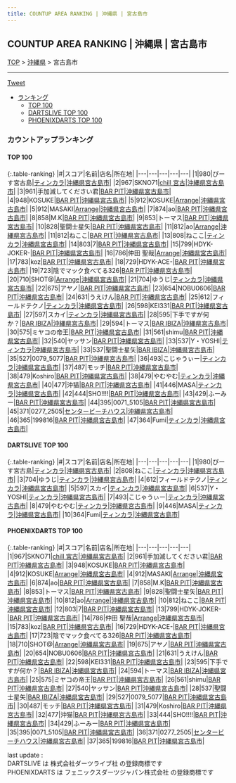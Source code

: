 ```yaml
---
title: COUNTUP AREA RANKING | 沖縄県 | 宮古島市
---
```

## COUNTUP AREA RANKING | 沖縄県 | 宮古島市

[TOP](/darts/rank/) > [沖縄県](/darts/rank/沖縄県/) > 宮古島市

___

<a href="https://twitter.com/share?ref_src=twsrc%5Etfw" data-text="COUNTUP AREA RANKING | 沖縄県宮古島市" class="twitter-share-button" data-hashtags="DARTSLIVE,PHOENIXDARTS,darts,ダーツ" data-show-count="false">Tweet</a>

* [ランキング](#カウントアップランキング)
    * [TOP 100](#top-100)
    * [DARTSLIVE TOP 100](#dartslive-top-100)
    * [PHOENIXDARTS TOP 100](#phoenixdarts-top-100)

### カウントアップランキング

#### TOP 100



{:.table-ranking}
|#|スコア|名前|店名|所在地|
|---|---|---|---|---|
|1|980|<span class="rank-name-dl">ぴーす宮古島</span>|<a href="https://search.dartslive.com/jp/shop/3cf44a27fa535faf0d9b047a20a7ba1e">ティンカラ</a>|<a href="/darts/rank/沖縄県/宮古島市">沖縄県宮古島市</a>|
|2|967|<span class="rank-name-pd">SKNO71</span>|<a href="https://vs.phoenixdarts.com/jp/shop/shopDetailInfo/s_88346?s_seq=88346">chill 宮古</a>|<a href="/darts/rank/沖縄県/宮古島市">沖縄県宮古島市</a>|
|3|961|<span class="rank-name-pd">手加減してください君</span>|<a href="https://vs.phoenixdarts.com/jp/shop/shopDetailInfo/s_67231?s_seq=67231">BAR PIT</a>|<a href="/darts/rank/沖縄県/宮古島市">沖縄県宮古島市</a>|
|4|948|<span class="rank-name-pd">KOSUKE</span>|<a href="https://vs.phoenixdarts.com/jp/shop/shopDetailInfo/s_67231?s_seq=67231">BAR PIT</a>|<a href="/darts/rank/沖縄県/宮古島市">沖縄県宮古島市</a>|
|5|912|<span class="rank-name-pd">KOSUKE</span>|<a href="https://vs.phoenixdarts.com/jp/shop/shopDetailInfo/s_81316?s_seq=81316">Arrange</a>|<a href="/darts/rank/沖縄県/宮古島市">沖縄県宮古島市</a>|
|5|912|<span class="rank-name-pd">MASAKI</span>|<a href="https://vs.phoenixdarts.com/jp/shop/shopDetailInfo/s_81316?s_seq=81316">Arrange</a>|<a href="/darts/rank/沖縄県/宮古島市">沖縄県宮古島市</a>|
|7|874|<span class="rank-name-pd">ao</span>|<a href="https://vs.phoenixdarts.com/jp/shop/shopDetailInfo/s_67231?s_seq=67231">BAR PIT</a>|<a href="/darts/rank/沖縄県/宮古島市">沖縄県宮古島市</a>|
|8|858|<span class="rank-name-pd">M.K</span>|<a href="https://vs.phoenixdarts.com/jp/shop/shopDetailInfo/s_67231?s_seq=67231">BAR PIT</a>|<a href="/darts/rank/沖縄県/宮古島市">沖縄県宮古島市</a>|
|9|853|<span class="rank-name-pd">トーマス</span>|<a href="https://vs.phoenixdarts.com/jp/shop/shopDetailInfo/s_67231?s_seq=67231">BAR PIT</a>|<a href="/darts/rank/沖縄県/宮古島市">沖縄県宮古島市</a>|
|10|828|<span class="rank-name-pd">聖闘士星矢</span>|<a href="https://vs.phoenixdarts.com/jp/shop/shopDetailInfo/s_67231?s_seq=67231">BAR PIT</a>|<a href="/darts/rank/沖縄県/宮古島市">沖縄県宮古島市</a>|
|11|812|<span class="rank-name-pd">ao</span>|<a href="https://vs.phoenixdarts.com/jp/shop/shopDetailInfo/s_81316?s_seq=81316">Arrange</a>|<a href="/darts/rank/沖縄県/宮古島市">沖縄県宮古島市</a>|
|11|812|<span class="rank-name-pd">ねここ</span>|<a href="https://vs.phoenixdarts.com/jp/shop/shopDetailInfo/s_67231?s_seq=67231">BAR PIT</a>|<a href="/darts/rank/沖縄県/宮古島市">沖縄県宮古島市</a>|
|13|808|<span class="rank-name-dl">ねここ</span>|<a href="https://search.dartslive.com/jp/shop/3cf44a27fa535faf0d9b047a20a7ba1e">ティンカラ</a>|<a href="/darts/rank/沖縄県/宮古島市">沖縄県宮古島市</a>|
|14|803|<span class="rank-name-pd">7</span>|<a href="https://vs.phoenixdarts.com/jp/shop/shopDetailInfo/s_67231?s_seq=67231">BAR PIT</a>|<a href="/darts/rank/沖縄県/宮古島市">沖縄県宮古島市</a>|
|15|799|<span class="rank-name-pd">HDYK-JOKER-</span>|<a href="https://vs.phoenixdarts.com/jp/shop/shopDetailInfo/s_67231?s_seq=67231">BAR PIT</a>|<a href="/darts/rank/沖縄県/宮古島市">沖縄県宮古島市</a>|
|16|786|<span class="rank-name-pd">仲田 聖哉</span>|<a href="https://vs.phoenixdarts.com/jp/shop/shopDetailInfo/s_81316?s_seq=81316">Arrange</a>|<a href="/darts/rank/沖縄県/宮古島市">沖縄県宮古島市</a>|
|17|783|<span class="rank-name-pd">koz</span>|<a href="https://vs.phoenixdarts.com/jp/shop/shopDetailInfo/s_67231?s_seq=67231">BAR PIT</a>|<a href="/darts/rank/沖縄県/宮古島市">沖縄県宮古島市</a>|
|18|729|<span class="rank-name-pd">HDYK-ACE-</span>|<a href="https://vs.phoenixdarts.com/jp/shop/shopDetailInfo/s_67231?s_seq=67231">BAR PIT</a>|<a href="/darts/rank/沖縄県/宮古島市">沖縄県宮古島市</a>|
|19|723|<span class="rank-name-pd">陰でマック食べてる326</span>|<a href="https://vs.phoenixdarts.com/jp/shop/shopDetailInfo/s_67231?s_seq=67231">BAR PIT</a>|<a href="/darts/rank/沖縄県/宮古島市">沖縄県宮古島市</a>|
|20|710|<span class="rank-name-pd">SHOT@</span>|<a href="https://vs.phoenixdarts.com/jp/shop/shopDetailInfo/s_81316?s_seq=81316">Arrange</a>|<a href="/darts/rank/沖縄県/宮古島市">沖縄県宮古島市</a>|
|21|704|<span class="rank-name-dl">ゆうじ</span>|<a href="https://search.dartslive.com/jp/shop/3cf44a27fa535faf0d9b047a20a7ba1e">ティンカラ</a>|<a href="/darts/rank/沖縄県/宮古島市">沖縄県宮古島市</a>|
|22|675|<span class="rank-name-pd">アヤノ</span>|<a href="https://vs.phoenixdarts.com/jp/shop/shopDetailInfo/s_67231?s_seq=67231">BAR PIT</a>|<a href="/darts/rank/沖縄県/宮古島市">沖縄県宮古島市</a>|
|23|654|<span class="rank-name-pd">NOBU0606</span>|<a href="https://vs.phoenixdarts.com/jp/shop/shopDetailInfo/s_67231?s_seq=67231">BAR PIT</a>|<a href="/darts/rank/沖縄県/宮古島市">沖縄県宮古島市</a>|
|24|631|<span class="rank-name-pd">うえけん</span>|<a href="https://vs.phoenixdarts.com/jp/shop/shopDetailInfo/s_67231?s_seq=67231">BAR PIT</a>|<a href="/darts/rank/沖縄県/宮古島市">沖縄県宮古島市</a>|
|25|612|<span class="rank-name-dl">フィールドテクノ</span>|<a href="https://search.dartslive.com/jp/shop/3cf44a27fa535faf0d9b047a20a7ba1e">ティンカラ</a>|<a href="/darts/rank/沖縄県/宮古島市">沖縄県宮古島市</a>|
|26|598|<span class="rank-name-pd">KEI331</span>|<a href="https://vs.phoenixdarts.com/jp/shop/shopDetailInfo/s_67231?s_seq=67231">BAR PIT</a>|<a href="/darts/rank/沖縄県/宮古島市">沖縄県宮古島市</a>|
|27|597|<span class="rank-name-dl">スカイ</span>|<a href="https://search.dartslive.com/jp/shop/3cf44a27fa535faf0d9b047a20a7ba1e">ティンカラ</a>|<a href="/darts/rank/沖縄県/宮古島市">沖縄県宮古島市</a>|
|28|595|<span class="rank-name-pd">下手ですが何か？</span>|<a href="https://vs.phoenixdarts.com/jp/shop/shopDetailInfo/s_86948?s_seq=86948">BAR IBIZA</a>|<a href="/darts/rank/沖縄県/宮古島市">沖縄県宮古島市</a>|
|29|594|<span class="rank-name-pd">トーマス</span>|<a href="https://vs.phoenixdarts.com/jp/shop/shopDetailInfo/s_86948?s_seq=86948">BAR IBIZA</a>|<a href="/darts/rank/沖縄県/宮古島市">沖縄県宮古島市</a>|
|30|575|<span class="rank-name-pd">ミヤコの帝王</span>|<a href="https://vs.phoenixdarts.com/jp/shop/shopDetailInfo/s_67231?s_seq=67231">BAR PIT</a>|<a href="/darts/rank/沖縄県/宮古島市">沖縄県宮古島市</a>|
|31|561|<span class="rank-name-pd">shimu</span>|<a href="https://vs.phoenixdarts.com/jp/shop/shopDetailInfo/s_67231?s_seq=67231">BAR PIT</a>|<a href="/darts/rank/沖縄県/宮古島市">沖縄県宮古島市</a>|
|32|540|<span class="rank-name-pd">ヤッサン</span>|<a href="https://vs.phoenixdarts.com/jp/shop/shopDetailInfo/s_67231?s_seq=67231">BAR PIT</a>|<a href="/darts/rank/沖縄県/宮古島市">沖縄県宮古島市</a>|
|33|537|<span class="rank-name-dl">Y・YOSHI</span>|<a href="https://search.dartslive.com/jp/shop/3cf44a27fa535faf0d9b047a20a7ba1e">ティンカラ</a>|<a href="/darts/rank/沖縄県/宮古島市">沖縄県宮古島市</a>|
|33|537|<span class="rank-name-pd">聖闘士星矢</span>|<a href="https://vs.phoenixdarts.com/jp/shop/shopDetailInfo/s_86948?s_seq=86948">BAR IBIZA</a>|<a href="/darts/rank/沖縄県/宮古島市">沖縄県宮古島市</a>|
|35|527|<span class="rank-name-pd">0079_5077</span>|<a href="https://vs.phoenixdarts.com/jp/shop/shopDetailInfo/s_67231?s_seq=67231">BAR PIT</a>|<a href="/darts/rank/沖縄県/宮古島市">沖縄県宮古島市</a>|
|36|493|<span class="rank-name-dl">こじゃうぃー</span>|<a href="https://search.dartslive.com/jp/shop/3cf44a27fa535faf0d9b047a20a7ba1e">ティンカラ</a>|<a href="/darts/rank/沖縄県/宮古島市">沖縄県宮古島市</a>|
|37|487|<span class="rank-name-pd">モッチ</span>|<a href="https://vs.phoenixdarts.com/jp/shop/shopDetailInfo/s_67231?s_seq=67231">BAR PIT</a>|<a href="/darts/rank/沖縄県/宮古島市">沖縄県宮古島市</a>|
|38|479|<span class="rank-name-pd">Koshiro</span>|<a href="https://vs.phoenixdarts.com/jp/shop/shopDetailInfo/s_67231?s_seq=67231">BAR PIT</a>|<a href="/darts/rank/沖縄県/宮古島市">沖縄県宮古島市</a>|
|38|479|<span class="rank-name-dl">やむやむ</span>|<a href="https://search.dartslive.com/jp/shop/3cf44a27fa535faf0d9b047a20a7ba1e">ティンカラ</a>|<a href="/darts/rank/沖縄県/宮古島市">沖縄県宮古島市</a>|
|40|477|<span class="rank-name-pd">沖猫</span>|<a href="https://vs.phoenixdarts.com/jp/shop/shopDetailInfo/s_67231?s_seq=67231">BAR PIT</a>|<a href="/darts/rank/沖縄県/宮古島市">沖縄県宮古島市</a>|
|41|446|<span class="rank-name-dl">MASA</span>|<a href="https://search.dartslive.com/jp/shop/3cf44a27fa535faf0d9b047a20a7ba1e">ティンカラ</a>|<a href="/darts/rank/沖縄県/宮古島市">沖縄県宮古島市</a>|
|42|444|<span class="rank-name-pd">SHO!!!!</span>|<a href="https://vs.phoenixdarts.com/jp/shop/shopDetailInfo/s_67231?s_seq=67231">BAR PIT</a>|<a href="/darts/rank/沖縄県/宮古島市">沖縄県宮古島市</a>|
|43|429|<span class="rank-name-pd">ふーみー</span>|<a href="https://vs.phoenixdarts.com/jp/shop/shopDetailInfo/s_67231?s_seq=67231">BAR PIT</a>|<a href="/darts/rank/沖縄県/宮古島市">沖縄県宮古島市</a>|
|44|395|<span class="rank-name-pd">0071_5105</span>|<a href="https://vs.phoenixdarts.com/jp/shop/shopDetailInfo/s_67231?s_seq=67231">BAR PIT</a>|<a href="/darts/rank/沖縄県/宮古島市">沖縄県宮古島市</a>|
|45|371|<span class="rank-name-pd">0277_2505</span>|<a href="https://vs.phoenixdarts.com/jp/shop/shopDetailInfo/s_86147?s_seq=86147">センタービーチハウス</a>|<a href="/darts/rank/沖縄県/宮古島市">沖縄県宮古島市</a>|
|46|365|<span class="rank-name-pd">199816</span>|<a href="https://vs.phoenixdarts.com/jp/shop/shopDetailInfo/s_67231?s_seq=67231">BAR PIT</a>|<a href="/darts/rank/沖縄県/宮古島市">沖縄県宮古島市</a>|
|47|364|<span class="rank-name-dl">Fumi</span>|<a href="https://search.dartslive.com/jp/shop/3cf44a27fa535faf0d9b047a20a7ba1e">ティンカラ</a>|<a href="/darts/rank/沖縄県/宮古島市">沖縄県宮古島市</a>|


#### DARTSLIVE TOP 100



{:.table-ranking}
|#|スコア|名前|店名|所在地|
|---|---|---|---|---|
|1|980|<span class="rank-name-dl">ぴーす宮古島</span>|<a href="https://search.dartslive.com/jp/shop/3cf44a27fa535faf0d9b047a20a7ba1e">ティンカラ</a>|<a href="/darts/rank/沖縄県/宮古島市">沖縄県宮古島市</a>|
|2|808|<span class="rank-name-dl">ねここ</span>|<a href="https://search.dartslive.com/jp/shop/3cf44a27fa535faf0d9b047a20a7ba1e">ティンカラ</a>|<a href="/darts/rank/沖縄県/宮古島市">沖縄県宮古島市</a>|
|3|704|<span class="rank-name-dl">ゆうじ</span>|<a href="https://search.dartslive.com/jp/shop/3cf44a27fa535faf0d9b047a20a7ba1e">ティンカラ</a>|<a href="/darts/rank/沖縄県/宮古島市">沖縄県宮古島市</a>|
|4|612|<span class="rank-name-dl">フィールドテクノ</span>|<a href="https://search.dartslive.com/jp/shop/3cf44a27fa535faf0d9b047a20a7ba1e">ティンカラ</a>|<a href="/darts/rank/沖縄県/宮古島市">沖縄県宮古島市</a>|
|5|597|<span class="rank-name-dl">スカイ</span>|<a href="https://search.dartslive.com/jp/shop/3cf44a27fa535faf0d9b047a20a7ba1e">ティンカラ</a>|<a href="/darts/rank/沖縄県/宮古島市">沖縄県宮古島市</a>|
|6|537|<span class="rank-name-dl">Y・YOSHI</span>|<a href="https://search.dartslive.com/jp/shop/3cf44a27fa535faf0d9b047a20a7ba1e">ティンカラ</a>|<a href="/darts/rank/沖縄県/宮古島市">沖縄県宮古島市</a>|
|7|493|<span class="rank-name-dl">こじゃうぃー</span>|<a href="https://search.dartslive.com/jp/shop/3cf44a27fa535faf0d9b047a20a7ba1e">ティンカラ</a>|<a href="/darts/rank/沖縄県/宮古島市">沖縄県宮古島市</a>|
|8|479|<span class="rank-name-dl">やむやむ</span>|<a href="https://search.dartslive.com/jp/shop/3cf44a27fa535faf0d9b047a20a7ba1e">ティンカラ</a>|<a href="/darts/rank/沖縄県/宮古島市">沖縄県宮古島市</a>|
|9|446|<span class="rank-name-dl">MASA</span>|<a href="https://search.dartslive.com/jp/shop/3cf44a27fa535faf0d9b047a20a7ba1e">ティンカラ</a>|<a href="/darts/rank/沖縄県/宮古島市">沖縄県宮古島市</a>|
|10|364|<span class="rank-name-dl">Fumi</span>|<a href="https://search.dartslive.com/jp/shop/3cf44a27fa535faf0d9b047a20a7ba1e">ティンカラ</a>|<a href="/darts/rank/沖縄県/宮古島市">沖縄県宮古島市</a>|


#### PHOENIXDARTS TOP 100



{:.table-ranking}
|#|スコア|名前|店名|所在地|
|---|---|---|---|---|
|1|967|<span class="rank-name-pd">SKNO71</span>|<a href="https://vs.phoenixdarts.com/jp/shop/shopDetailInfo/s_88346?s_seq=88346">chill 宮古</a>|<a href="/darts/rank/沖縄県/宮古島市">沖縄県宮古島市</a>|
|2|961|<span class="rank-name-pd">手加減してください君</span>|<a href="https://vs.phoenixdarts.com/jp/shop/shopDetailInfo/s_67231?s_seq=67231">BAR PIT</a>|<a href="/darts/rank/沖縄県/宮古島市">沖縄県宮古島市</a>|
|3|948|<span class="rank-name-pd">KOSUKE</span>|<a href="https://vs.phoenixdarts.com/jp/shop/shopDetailInfo/s_67231?s_seq=67231">BAR PIT</a>|<a href="/darts/rank/沖縄県/宮古島市">沖縄県宮古島市</a>|
|4|912|<span class="rank-name-pd">KOSUKE</span>|<a href="https://vs.phoenixdarts.com/jp/shop/shopDetailInfo/s_81316?s_seq=81316">Arrange</a>|<a href="/darts/rank/沖縄県/宮古島市">沖縄県宮古島市</a>|
|4|912|<span class="rank-name-pd">MASAKI</span>|<a href="https://vs.phoenixdarts.com/jp/shop/shopDetailInfo/s_81316?s_seq=81316">Arrange</a>|<a href="/darts/rank/沖縄県/宮古島市">沖縄県宮古島市</a>|
|6|874|<span class="rank-name-pd">ao</span>|<a href="https://vs.phoenixdarts.com/jp/shop/shopDetailInfo/s_67231?s_seq=67231">BAR PIT</a>|<a href="/darts/rank/沖縄県/宮古島市">沖縄県宮古島市</a>|
|7|858|<span class="rank-name-pd">M.K</span>|<a href="https://vs.phoenixdarts.com/jp/shop/shopDetailInfo/s_67231?s_seq=67231">BAR PIT</a>|<a href="/darts/rank/沖縄県/宮古島市">沖縄県宮古島市</a>|
|8|853|<span class="rank-name-pd">トーマス</span>|<a href="https://vs.phoenixdarts.com/jp/shop/shopDetailInfo/s_67231?s_seq=67231">BAR PIT</a>|<a href="/darts/rank/沖縄県/宮古島市">沖縄県宮古島市</a>|
|9|828|<span class="rank-name-pd">聖闘士星矢</span>|<a href="https://vs.phoenixdarts.com/jp/shop/shopDetailInfo/s_67231?s_seq=67231">BAR PIT</a>|<a href="/darts/rank/沖縄県/宮古島市">沖縄県宮古島市</a>|
|10|812|<span class="rank-name-pd">ao</span>|<a href="https://vs.phoenixdarts.com/jp/shop/shopDetailInfo/s_81316?s_seq=81316">Arrange</a>|<a href="/darts/rank/沖縄県/宮古島市">沖縄県宮古島市</a>|
|10|812|<span class="rank-name-pd">ねここ</span>|<a href="https://vs.phoenixdarts.com/jp/shop/shopDetailInfo/s_67231?s_seq=67231">BAR PIT</a>|<a href="/darts/rank/沖縄県/宮古島市">沖縄県宮古島市</a>|
|12|803|<span class="rank-name-pd">7</span>|<a href="https://vs.phoenixdarts.com/jp/shop/shopDetailInfo/s_67231?s_seq=67231">BAR PIT</a>|<a href="/darts/rank/沖縄県/宮古島市">沖縄県宮古島市</a>|
|13|799|<span class="rank-name-pd">HDYK-JOKER-</span>|<a href="https://vs.phoenixdarts.com/jp/shop/shopDetailInfo/s_67231?s_seq=67231">BAR PIT</a>|<a href="/darts/rank/沖縄県/宮古島市">沖縄県宮古島市</a>|
|14|786|<span class="rank-name-pd">仲田 聖哉</span>|<a href="https://vs.phoenixdarts.com/jp/shop/shopDetailInfo/s_81316?s_seq=81316">Arrange</a>|<a href="/darts/rank/沖縄県/宮古島市">沖縄県宮古島市</a>|
|15|783|<span class="rank-name-pd">koz</span>|<a href="https://vs.phoenixdarts.com/jp/shop/shopDetailInfo/s_67231?s_seq=67231">BAR PIT</a>|<a href="/darts/rank/沖縄県/宮古島市">沖縄県宮古島市</a>|
|16|729|<span class="rank-name-pd">HDYK-ACE-</span>|<a href="https://vs.phoenixdarts.com/jp/shop/shopDetailInfo/s_67231?s_seq=67231">BAR PIT</a>|<a href="/darts/rank/沖縄県/宮古島市">沖縄県宮古島市</a>|
|17|723|<span class="rank-name-pd">陰でマック食べてる326</span>|<a href="https://vs.phoenixdarts.com/jp/shop/shopDetailInfo/s_67231?s_seq=67231">BAR PIT</a>|<a href="/darts/rank/沖縄県/宮古島市">沖縄県宮古島市</a>|
|18|710|<span class="rank-name-pd">SHOT@</span>|<a href="https://vs.phoenixdarts.com/jp/shop/shopDetailInfo/s_81316?s_seq=81316">Arrange</a>|<a href="/darts/rank/沖縄県/宮古島市">沖縄県宮古島市</a>|
|19|675|<span class="rank-name-pd">アヤノ</span>|<a href="https://vs.phoenixdarts.com/jp/shop/shopDetailInfo/s_67231?s_seq=67231">BAR PIT</a>|<a href="/darts/rank/沖縄県/宮古島市">沖縄県宮古島市</a>|
|20|654|<span class="rank-name-pd">NOBU0606</span>|<a href="https://vs.phoenixdarts.com/jp/shop/shopDetailInfo/s_67231?s_seq=67231">BAR PIT</a>|<a href="/darts/rank/沖縄県/宮古島市">沖縄県宮古島市</a>|
|21|631|<span class="rank-name-pd">うえけん</span>|<a href="https://vs.phoenixdarts.com/jp/shop/shopDetailInfo/s_67231?s_seq=67231">BAR PIT</a>|<a href="/darts/rank/沖縄県/宮古島市">沖縄県宮古島市</a>|
|22|598|<span class="rank-name-pd">KEI331</span>|<a href="https://vs.phoenixdarts.com/jp/shop/shopDetailInfo/s_67231?s_seq=67231">BAR PIT</a>|<a href="/darts/rank/沖縄県/宮古島市">沖縄県宮古島市</a>|
|23|595|<span class="rank-name-pd">下手ですが何か？</span>|<a href="https://vs.phoenixdarts.com/jp/shop/shopDetailInfo/s_86948?s_seq=86948">BAR IBIZA</a>|<a href="/darts/rank/沖縄県/宮古島市">沖縄県宮古島市</a>|
|24|594|<span class="rank-name-pd">トーマス</span>|<a href="https://vs.phoenixdarts.com/jp/shop/shopDetailInfo/s_86948?s_seq=86948">BAR IBIZA</a>|<a href="/darts/rank/沖縄県/宮古島市">沖縄県宮古島市</a>|
|25|575|<span class="rank-name-pd">ミヤコの帝王</span>|<a href="https://vs.phoenixdarts.com/jp/shop/shopDetailInfo/s_67231?s_seq=67231">BAR PIT</a>|<a href="/darts/rank/沖縄県/宮古島市">沖縄県宮古島市</a>|
|26|561|<span class="rank-name-pd">shimu</span>|<a href="https://vs.phoenixdarts.com/jp/shop/shopDetailInfo/s_67231?s_seq=67231">BAR PIT</a>|<a href="/darts/rank/沖縄県/宮古島市">沖縄県宮古島市</a>|
|27|540|<span class="rank-name-pd">ヤッサン</span>|<a href="https://vs.phoenixdarts.com/jp/shop/shopDetailInfo/s_67231?s_seq=67231">BAR PIT</a>|<a href="/darts/rank/沖縄県/宮古島市">沖縄県宮古島市</a>|
|28|537|<span class="rank-name-pd">聖闘士星矢</span>|<a href="https://vs.phoenixdarts.com/jp/shop/shopDetailInfo/s_86948?s_seq=86948">BAR IBIZA</a>|<a href="/darts/rank/沖縄県/宮古島市">沖縄県宮古島市</a>|
|29|527|<span class="rank-name-pd">0079_5077</span>|<a href="https://vs.phoenixdarts.com/jp/shop/shopDetailInfo/s_67231?s_seq=67231">BAR PIT</a>|<a href="/darts/rank/沖縄県/宮古島市">沖縄県宮古島市</a>|
|30|487|<span class="rank-name-pd">モッチ</span>|<a href="https://vs.phoenixdarts.com/jp/shop/shopDetailInfo/s_67231?s_seq=67231">BAR PIT</a>|<a href="/darts/rank/沖縄県/宮古島市">沖縄県宮古島市</a>|
|31|479|<span class="rank-name-pd">Koshiro</span>|<a href="https://vs.phoenixdarts.com/jp/shop/shopDetailInfo/s_67231?s_seq=67231">BAR PIT</a>|<a href="/darts/rank/沖縄県/宮古島市">沖縄県宮古島市</a>|
|32|477|<span class="rank-name-pd">沖猫</span>|<a href="https://vs.phoenixdarts.com/jp/shop/shopDetailInfo/s_67231?s_seq=67231">BAR PIT</a>|<a href="/darts/rank/沖縄県/宮古島市">沖縄県宮古島市</a>|
|33|444|<span class="rank-name-pd">SHO!!!!</span>|<a href="https://vs.phoenixdarts.com/jp/shop/shopDetailInfo/s_67231?s_seq=67231">BAR PIT</a>|<a href="/darts/rank/沖縄県/宮古島市">沖縄県宮古島市</a>|
|34|429|<span class="rank-name-pd">ふーみー</span>|<a href="https://vs.phoenixdarts.com/jp/shop/shopDetailInfo/s_67231?s_seq=67231">BAR PIT</a>|<a href="/darts/rank/沖縄県/宮古島市">沖縄県宮古島市</a>|
|35|395|<span class="rank-name-pd">0071_5105</span>|<a href="https://vs.phoenixdarts.com/jp/shop/shopDetailInfo/s_67231?s_seq=67231">BAR PIT</a>|<a href="/darts/rank/沖縄県/宮古島市">沖縄県宮古島市</a>|
|36|371|<span class="rank-name-pd">0277_2505</span>|<a href="https://vs.phoenixdarts.com/jp/shop/shopDetailInfo/s_86147?s_seq=86147">センタービーチハウス</a>|<a href="/darts/rank/沖縄県/宮古島市">沖縄県宮古島市</a>|
|37|365|<span class="rank-name-pd">199816</span>|<a href="https://vs.phoenixdarts.com/jp/shop/shopDetailInfo/s_67231?s_seq=67231">BAR PIT</a>|<a href="/darts/rank/沖縄県/宮古島市">沖縄県宮古島市</a>|


<div class="footer border-top border-gray-light mt-5 pt-3 text-right text-gray">
    last update : <span style="font-weight: italic" id="foot_last_modified"></span><br />
    DARTSLIVE は 株式会社ダーツライブ社 の登録商標です<br />
    PHOENIXDARTS は フェニックスダーツジャパン株式会社 の登録商標です<br />
</div>

<script src="https://cdnjs.cloudflare.com/ajax/libs/jquery.tablesorter/2.31.3/js/jquery.tablesorter.min.js" integrity="sha512-qzgd5cYSZcosqpzpn7zF2ZId8f/8CHmFKZ8j7mU4OUXTNRd5g+ZHBPsgKEwoqxCtdQvExE5LprwwPAgoicguNg==" crossorigin="anonymous" referrerpolicy="no-referrer"></script>
<link rel="stylesheet" href="https://cdnjs.cloudflare.com/ajax/libs/jquery.tablesorter/2.31.3/css/theme.default.min.css" integrity="sha512-wghhOJkjQX0Lh3NSWvNKeZ0ZpNn+SPVXX1Qyc9OCaogADktxrBiBdKGDoqVUOyhStvMBmJQ8ZdMHiR3wuEq8+w==" crossorigin="anonymous" referrerpolicy="no-referrer" />
<script>
$(function() {
    $(".table-ranking").tablesorter({sortList:[[0, 0]]});
    $("#foot_last_modified").text(formatDate(new Date(document.lastModified), 'yyyy-MM-dd HH:mm:ss'));
});
</script>

<script async src="https://platform.twitter.com/widgets.js" charset="utf-8"></script>